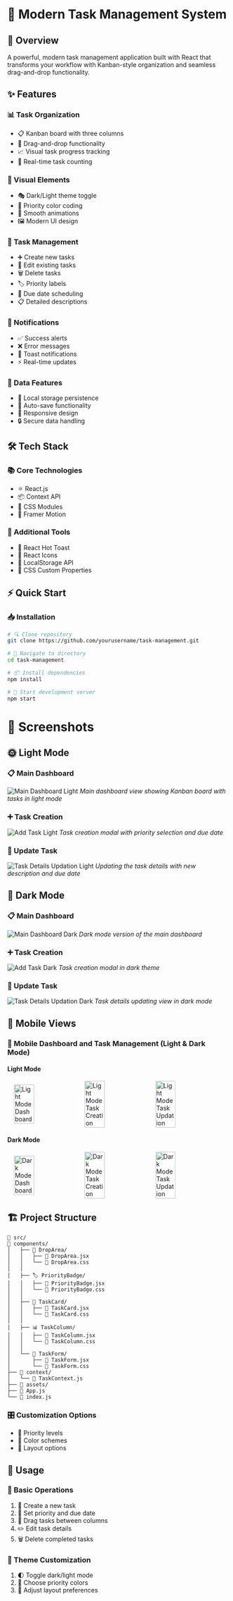 
# 🎯 Modern Task Management System 



## 🌟 Overview
A powerful, modern task management application built with React that transforms your workflow with Kanban-style organization and seamless drag-and-drop functionality.

## ✨ Features

### 📊 Task Organization
- 📋 Kanban board with three columns
- 🔄 Drag-and-drop functionality
- 📈 Visual task progress tracking
- 🔢 Real-time task counting

### 🎨 Visual Elements
- 🎭 Dark/Light theme toggle
- 🌈 Priority color coding
- 💫 Smooth animations
- 🖼️ Modern UI design

### 📝 Task Management
- ➕ Create new tasks
- 📝 Edit existing tasks
- 🗑️ Delete tasks
- 🏷️ Priority labels
- 📅 Due date scheduling
- 📋 Detailed descriptions

### 🔔 Notifications
- ✅ Success alerts
- ❌ Error messages
- 💭 Toast notifications
- ⚡ Real-time updates

### 💾 Data Features
- 💽 Local storage persistence
- 🔄 Auto-save functionality
- 📱 Responsive design
- 🔒 Secure data handling

## 🛠️ Tech Stack

### 📚 Core Technologies
- ⚛️ React.js
- 📦 Context API
- 🎨 CSS Modules
- 💫 Framer Motion

### 🧰 Additional Tools
- 📱 React Hot Toast
- 🎯 React Icons
- 💾 LocalStorage API
- 🎨 CSS Custom Properties

## ⚡ Quick Start

### 📥 Installation

```bash
# 🔍 Clone repository
git clone https://github.com/yourusername/task-management.git

# 📂 Navigate to directory
cd task-management

# 📦 Install dependencies
npm install

# 🚀 Start development server
npm start
```

# 📸 Screenshots

## 🌞 Light Mode

### 📋 Main Dashboard
![Main Dashboard Light](https://res.cloudinary.com/dwiq4s5ut/image/upload/v1738104172/Screenshot_748_k9dqsc.png)
*Main dashboard view showing Kanban board with tasks in light mode*

### ➕ Task Creation
![Add Task Light](https://res.cloudinary.com/dwiq4s5ut/image/upload/v1738104623/Screenshot_755_g8mnhz.png)
*Task creation modal with priority selection and due date*

### 📝 Update Task
![Task Details  Updation Light](https://res.cloudinary.com/dwiq4s5ut/image/upload/v1738104172/Screenshot_754_lmkve1.png)
*Updating the task details with new description and due date*

## 🌙 Dark Mode

### 📋 Main Dashboard
![Main Dashboard Dark](https://res.cloudinary.com/dwiq4s5ut/image/upload/v1738104173/Screenshot_749_e7jz8r.png)
*Dark mode version of the main dashboard*

### ➕ Task Creation
![Add Task Dark](https://res.cloudinary.com/dwiq4s5ut/image/upload/v1738104172/Screenshot_751_xwyiy8.png)
*Task creation modal in dark theme*

### 📝 Update Task
![Task Details Updation Dark](./screenshots/task-details-dark.png)
*Task details updating view in dark mode*

## 📱 Mobile Views
### 📱 Mobile Dashboard and Task Management (Light & Dark Mode)

#### Light Mode
<div style="display: flex; gap: 10px; justify-content: center; align-items: center;">
  <img src="https://res.cloudinary.com/dwiq4s5ut/image/upload/v1738104172/Screenshot_2025-01-29_041050_gggfk7.png" alt="Light Mode Dashboard" width="30%">
  <img src="https://res.cloudinary.com/dwiq4s5ut/image/upload/v1738105082/Screenshot_2025-01-29_042714_f8erh3.png" alt="Light Mode Task Creation" width="30%">
  <img src="https://res.cloudinary.com/dwiq4s5ut/image/upload/v1738105148/Screenshot_2025-01-29_042852_eqd3vg.png" alt="Light Mode Task Updation" width="30%">
</div>

#### Dark Mode
<div style="display: flex; gap: 10px; justify-content: center; align-items: center;">
  <img src="https://res.cloudinary.com/dwiq4s5ut/image/upload/v1738104172/Screenshot_2025-01-29_041059_fids02.png" alt="Dark Mode Dashboard" width="30%">
  <img src="https://res.cloudinary.com/dwiq4s5ut/image/upload/v1738104172/Screenshot_2025-01-29_041107_jjxgzm.png" alt="Dark Mode Task Creation" width="30%">
  <img src="https://res.cloudinary.com/dwiq4s5ut/image/upload/v1738105231/Screenshot_2025-01-29_043015_pvt290.png" alt="Dark Mode Task Updation" width="30%">
</div>


## 🏗️ Project Structure

```
📁 src/
📁 components/
│   ├── 📑 DropArea/
│   │   ├── 📘 DropArea.jsx
│   │   └── 🎨 DropArea.css
│   │
│   ├── 🏷️ PriorityBadge/
│   │   ├── 📘 PriorityBadge.jsx
│   │   └── 🎨 PriorityBadge.css
│   │
│   ├── 📇 TaskCard/
│   │   ├── 📘 TaskCard.jsx
│   │   └── 🎨 TaskCard.css
│   │
│   ├── 📊 TaskColumn/
│   │   ├── 📘 TaskColumn.jsx
│   │   └── 🎨 TaskColumn.css
│   │
│   └── 📝 TaskForm/
│       ├── 📘 TaskForm.jsx
│       └── 🎨 TaskForm.css
├── 📁 context/
│   └── 🔄 TaskContext.js
├── 📁 assets/
├── 🎯 App.js
└── 📍 index.js
```



### 🎛️ Customization Options
- 🎯 Priority levels
- 🎨 Color schemes
- 📱 Layout options

## 📱 Usage

### 💫 Basic Operations
1. 📝 Create a new task
2. 🎯 Set priority and due date
3. 🔄 Drag tasks between columns
4. ✏️ Edit task details
5. 🗑️ Delete completed tasks

### 🎨 Theme Customization
1. 🌓 Toggle dark/light mode
2. 🎯 Choose priority colors
3. 📱 Adjust layout preferences
